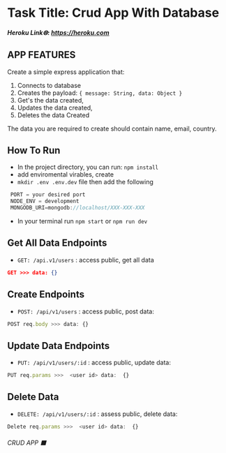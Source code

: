 # Task Title: Crud App With Database

##### <b>Heroku Link🌐:</b> https://heroku.com

## APP FEATURES

Create a simple express application that:

1. Connects to database
2. Creates the payload:
   `{ message: String, data: Object }`
3. Get's the data created,
4. Updates the data created,
5. Deletes the data Created

The data you are required to create should contain name, email, country.

## How To Run

- In the project directory, you can run:
  `npm install`
- add enviromental virables, create
- `mkdir .env .env.dev` file then add the following

```javascript
 PORT = your desired port
 NODE_ENV = development
 MONGODB_URI=mongodb://localhost/XXX-XXX-XXX
```

- In your terminal run `npm start` or `npm run dev`

## Get All Data Endpoints

- `GET: /api.v1/users` : access public, get all data

```json
GET >>> data: {}
```

## Create Endpoints

- `POST: /api/v1/users` : access public, post data:

```javascript
POST req.body >>> data: {}
```

## Update Data Endpoints

- `PUT: /api/v1/users/:id` : access public, update data:

```javascript
PUT req.params >>>  <user id> data:  {}
```

## Delete Data

- `DELETE: /api/v1/users/:id` : assess public, delete data:

```javascript
Delete req.params >>>  <user id> data:  {}
```

###### CRUD APP ⬛
